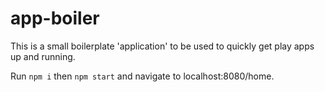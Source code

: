 # app-boiler

This is a small boilerplate 'application' to be used to quickly get play apps up and running.

Run `npm i` then `npm start` and navigate to localhost:8080/home.
